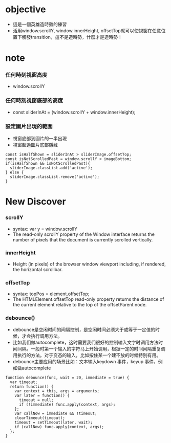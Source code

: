 # objective
- 這是一個英雄造時勢的練習
- 活用window.scrollY, window.innerHeight, offsetTop就可以使視窗在任意位置下觸發transition，這不是造時勢，什麼才是造時勢！



# note
### 任何時刻視窗高度
- window.scrollY


### 任何時刻視窗底部的高度
- const sliderInAt = (window.scrollY + window.innerHeight);


###  設定圖片出現的範圍
- 視窗底部到圖片的一半出現
- 視窗超過圖片底部隱藏

```
const isHalfShown = sliderInAt > sliderImage.offsetTop;
const isNotScrolledPast = window.scrollY < imageBottom;
if(isHalfShown && isNotScrolledPast){
  sliderImage.classList.add('active');
} else {
  sliderImage.classList.remove('active');
}
```

# New Discover
### scrollY
- syntax: var y = window.scrollY
- The read-only scrollY property of the Window interface returns the number of pixels that the document is currently scrolled vertically.

### innerHeight
- Height (in pixels) of the browser window viewport including, if rendered, the horizontal scrollbar.



### offsetTop
- syntax: topPos = element.offsetTop;
- The HTMLElement.offsetTop read-only property returns the distance of the current element relative to the top of the offsetParent node.


### debounce()
- debounce是空闲时间的间隔控制，是空闲时间必须大于或等于一定值的时候，才会执行调用方法。
- 比如我们做autocomplete，这时需要我们很好的控制输入文字时调用方法时间间隔。一般时第一个输入的字符马上开始调用，根据一定的时间间隔重复调用执行的方法。对于变态的输入，比如按住某一个建不放的时候特别有用。
- debounce主要应用的场景比如：文本输入keydown 事件，keyup 事件，例如做autocomplete
```
function debounce(func, wait = 20, immediate = true) {
  var timeout;
  return function() {
    var context = this, args = arguments;
    var later = function() {
      timeout = null;
      if (!immediate) func.apply(context, args);
    };
    var callNow = immediate && !timeout;
    clearTimeout(timeout);
    timeout = setTimeout(later, wait);
    if (callNow) func.apply(context, args);
  };
}
```
